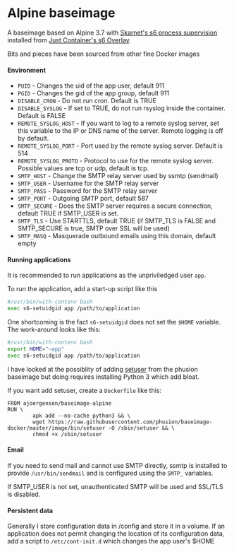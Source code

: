 Alpine baseimage
================

A baseimage based on Alpine 3.7 with [Skarnet's s6 process supervision](http://www.skarnet.org/software/s6/) installed from [Just Container's s6 Overlay](https://github.com/just-containers/s6-overlay).

Bits and pieces have been sourced from other fine Docker images

#### Environment

- `PUID` - Changes the uid of the app user, default 911
- `PGID` - Changes the gid of the app group, default 911
- `DISABLE_CRON` - Do not run cron. Default is TRUE
- `DISABLE_SYSLOG` - If set to TRUE, do not run rsyslog inside the container. Default is FALSE
- `REMOTE_SYSLOG_HOST` - If you want to log to a remote syslog server, set this variable to the IP or DNS name of the server. Remote logging is off by default.
- `REMOTE_SYSLOG_PORT` - Port used by the remote syslog server. Default is 514
- `REMOTE_SYSLOG_PROTO` - Protocol to use for the remote syslog server. Possible values are tcp or udp, default is tcp.
- `SMTP_HOST` - Change the SMTP relay server used by ssmtp (sendmail) 
- `SMTP_USER` - Username for the SMTP relay server
- `SMTP_PASS` - Password for the SMTP relay server
- `SMTP_PORT` - Outgoing SMTP port, default 587
- `SMTP_SECURE` - Does the SMTP server requires a secure connection, default TRUE if SMTP_USER is set.
- `SMTP_TLS` - Use STARTTLS, default TRUE (if SMTP_TLS is FALSE and SMTP_SECURE is true, SMTP over SSL will be used)
- `SMTP_MASQ` - Masquerade outbound emails using this domain, default empty

#### Running applications

It is recommended to run applications as the unpriviledged user `app`.

To run the application, add a start-up script like this

```bash
#/usr/bin/with-contenv bash
exec s6-setuidgid app /path/to/application
```

One shortcoming is the fact `s6-setuidgid` does not set the `$HOME` variable. The work-around looks like this:

```bash
#/usr/bin/with-contenv bash
export HOME="~app"
exec s6-setuidgid app /path/to/application
```

I have looked at the possiblity of adding [setuser](https://github.com/phusion/baseimage-docker/blob/master/image/bin/setuser) from the phusion baseimage but doing requires installing Python 3 which add bloat.

If you want add setuser, create a `Dockerfile` like this:

```
FROM ajoergensen/baseimage-alpine
RUN \
        apk add --no-cache python3 && \
        wget https://raw.githubusercontent.com/phusion/baseimage-docker/master/image/bin/setuser -O /sbin/setuser && \
        chmod +x /sbin/setuser
```

#### Email

If you need to send mail and cannot use SMTP directly, ssmtp is installed to provide `/usr/bin/sendmail` and is configured using the `SMTP_` variables.

If SMTP_USER is not set, unauthenticated SMTP will be used and SSL/TLS is disabled.

#### Persistent data

Generally I store configuration data in /config and store it in a volume. If an application does not permit changing the location of its configuration data, add a script to `/etc/cont-init.d` which changes the app user's $HOME

